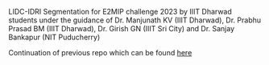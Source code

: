 LIDC-IDRI Segmentation for E2MIP challenge 2023 by IIIT Dharwad students under the guidance of Dr. Manjunath KV (IIIT Dharwad), Dr. Prabhu Prasad BM (IIIT Dharwad), Dr. Girish GN (IIIT Sri City) and Dr. Sanjay Bankapur (NIT Puducherry)

Continuation of previous repo which can be found [here](https://github.com/PlatJack/LIDC-IDRI)
